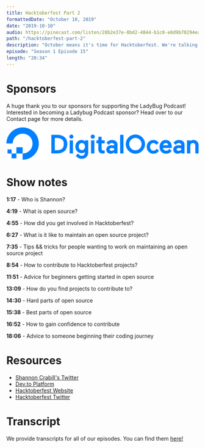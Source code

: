 ```yaml
---
title: Hacktoberfest Part 2
formattedDate: "October 10, 2019"
date: "2019-10-10"
audio: https://pinecast.com/listen/28b2e37e-8bd2-4844-b1c0-e8d9b70294ea.mp3
path: "/hacktoberfest-part-2"
description: "October means it's time for Hacktoberfest. We're talking with Shannon Crabill about what open source is, how to get involved with Hacktoberfest, and tips & tricks for maintaining open source projects."
episode: "Season 1 Episode 15"
length: "20:34"
---
```


# Sponsors

A huge thank you to our sponsors for supporting the LadyBug Podcast! Interested in becoming a Ladybug Podcast sponsor? Head over to our Contact page for more details.

<a class="image-link" target="_blank" href="https://do.co/ladybug?utm_term=ladybug+digital+ocean">
<img src="../../images/sponsors/digitalocean.svg" alt="Digital Ocean Website">
</a>

# Show notes

**1:17** - Who is Shannon?

**4:19** - What is open source?

**4:55** - How did you get involved in Hacktoberfest?

**6:27** - What is it like to maintain an open source project?

**7:35** - Tips && tricks for people wanting to work on maintaining an open source project

**8:54** - How to contribute to Hacktoberfest projects?

**11:51** - Advice for beginners getting started in open source

**13:09** - How do you find projects to contribute to?

**14:30** - Hard parts of open source

**15:38** - Best parts of open source

**16:52** - How to gain confidence to contribute

**18:06** - Advice to someone beginning their coding journey

# Resources

- [Shannon Crabill's Twitter](https://twitter.com/shannon_crabill)
- [Dev.to Platform](https://dev.to/)
- [Hacktoberfest Website](https://hacktoberfest.digitalocean.com/)
- [Hacktoberfest Twitter](https://twitter.com/hacktoberfest?ref_src=twsrc%5Egoogle%7Ctwcamp%5Eserp%7Ctwgr%5Eauthor)

# Transcript

We provide transcripts for all of our episodes. You can find them <a href="https://github.com/ladybug-podcast/ladybug-website/blob/master/transcripts/14-hacktoberfest-part-2.md" target="_blank" class="highlight">here!</a>
